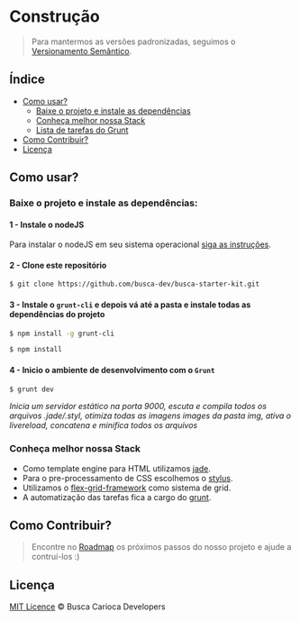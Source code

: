 # Construção
> Para mantermos as versões padronizadas, seguimos o [Versionamento Semântico](http://semver.org/lang/pt-BR/).

## Índice

- [Como usar?](#como-usar?)
  - [Baixe o projeto e instale as dependências](#baixe-o-projeto-e-instale-as-dependências)
  - [Conheça melhor nossa Stack](#conheça-melhor-nossa-Stack)
  - [Lista de tarefas do Grunt](#lista-de-tarefas-do-grunt)
- [Como Contribuir?](#como-contribuir?)
- [Licença](#licença)

## Como usar?

### Baixe o projeto e instale as dependências:

#### 1 - Instale o nodeJS

Para instalar o nodeJS em seu sistema operacional [siga as instruções](https://nodejs.org/).

#### 2 - Clone este repositório

```sh
$ git clone https://github.com/busca-dev/busca-starter-kit.git
```

#### 3 - Instale o `grunt-cli` e depois vá até a pasta e instale todas as dependências do projeto

```sh
$ npm install -g grunt-cli
```

```sh
$ npm install
```
#### 4 - Inicio o ambiente de desenvolvimento com o `Grunt`

```sh
$ grunt dev
```
*Inicia um servidor estático na porta 9000, escuta e compila todos os arquivos .jade/.styl, otimiza todas as imagens images da pasta img, ativa o livereload, concatena e minifica todos os arquivos*

### Conheça melhor nossa Stack

- Como template engine para HTML utilizamos [jade](http://jade-lang.com/).
- Para o pre-processamento de CSS escolhemos o [stylus](https://learnboost.github.io/stylus/).
- Utilizamos o [flex-grid-framework](https://afonsopacifer.github.io/flex-grid-framework/) como sistema de grid.
- A automatização das tarefas fica a cargo do [grunt](http://gruntjs.com/).

## Como Contribuir?
> Encontre no  [Roadmap](https://github.com/busca-dev/construcao/issues/1) os próximos passos do nosso projeto e ajude a contruí-los :)

## Licença

[MIT Licence](https://github.com/busca-dev/construcao/blob/master/LICENCE.md) © Busca Carioca Developers

